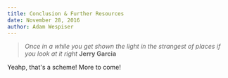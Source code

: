 ```yaml
---
title: Conclusion & Further Resources
date: November 28, 2016
author: Adam Wespiser
---
```


> *Once in a while you get shown the light in the strangest of places if you look at it right* **Jerry Garcia**


Yeahp, that's a scheme! More to come!
